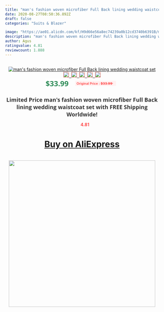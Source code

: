 ```yaml
---
title: "man's fashion woven microfiber Full Back lining wedding waistcoat set"
date: 2020-08-27T08:50:36.892Z
draft: false
categories: "Suits & Blazer"

image: "https://ae01.alicdn.com/kf/H9d66e56a8ec74239a0b12cd3740b6391B/man-s-fashion-woven-microfiber-Full-Back-lining-wedding-waistcoat-set.jpg"
description: "man's fashion woven microfiber Full Back lining wedding waistcoat set"
author: Agus
ratingvalue: 4.81
reviewcount: 1.888
---
```

<br>
<div style="text-align: center;">
<a href="https://s.click.aliexpress.com/e/_9RIDrf" target="_blank" rel="nofollow noopener noreferrer"><img alt="man's fashion woven microfiber Full Back lining wedding waistcoat set" class="magnifier-image" src="https://ae01.alicdn.com/kf/H9d66e56a8ec74239a0b12cd3740b6391B/man-s-fashion-woven-microfiber-Full-Back-lining-wedding-waistcoat-set.jpg_640x640.jpg">
<br>
<img style="border:1px solid salmon" src="https://ae01.alicdn.com/kf/H9d66e56a8ec74239a0b12cd3740b6391B/man-s-fashion-woven-microfiber-Full-Back-lining-wedding-waistcoat-set.jpg_120x120.jpg">&nbsp;&nbsp;<img style="border:1px solid salmon" src="_120x120.jpg">&nbsp;&nbsp;<img style="border:1px solid salmon" src="_120x120.jpg">&nbsp;&nbsp;<img style="border:1px solid salmon" src="_120x120.jpg">&nbsp;&nbsp;<img style="border:1px solid salmon" src="_120x120.jpg"></a></div><br0>
<div style="text-align: center;"><span style="background-color: white; border: 0px; box-sizing: border-box; color: seagreen; display: inline-block; font-family: &quot;open sans&quot; , &quot;arial&quot; , &quot;helvetica&quot; , sans-serif , &quot;heiti&quot;; font-size: 24px; font-stretch: inherit; font-weight: 700; line-height: inherit; margin: 0px 10px 0px 0px; padding: 0px; vertical-align: middle;">$33.99 </span>
<span style="background: rgb(255 , 241 , 241); border-radius: 3px; border: 0px; box-sizing: border-box; color: #ff4747; display: inline-block; font-family: inherit; font-size: 12px; font-stretch: inherit; font-style: inherit; font-variant: inherit; font-weight: 600; line-height: inherit; margin: 0px; padding: 2px 5px; transform: scale(0.9); vertical-align: middle;">Original Price : <b style="text-decoration: line-through;">$33.99 </b> &nbsp;&nbsp;</span></div>
<h1 style="color: #333333; display: inline-block; font-family: &quot;open sans&quot; , &quot;arial&quot; , &quot;helvetica&quot; , sans-serif , &quot;heiti&quot;; font-size: 18px; font-stretch: inherit; font-weight: 700; text-align: center;">Limited Price man's fashion woven microfiber Full Back lining wedding waistcoat set with FREE Shipping Worldwide!</h1>
<div style="color: #ff4747; text-align: center;">
<img src="https://4.bp.blogspot.com/-M0ZcTcb-5uY/XleCXlxnR4I/AAAAAAAAAEc/OrjgMkXV1oMQFaCRZj5HQwOCBcu3w1FegCPcBGAYYCw/s1600/star.png" style="height: 15px;">&nbsp;<b>4.81</b></div>
<div class="button_cont" align="center"><a class="buynow_a" href="https://s.click.aliexpress.com/e/_9RIDrf" target="_blank" rel="nofollow noopener noreferrer"><H1>Buy on AliExpress</H1></a></div><br>
<div class="separator" style="clear: both; text-align: center;">
<img src="https://lh3.googleusercontent.com/-pTy5HemUv9M/XlePHvY0dAI/AAAAAAAAAE4/0nX5iRUoIWY8eMW9Dpxeirr157OZliDIgCLcBGAsYHQ/s1600/badge.gif" width="480">
</div>
